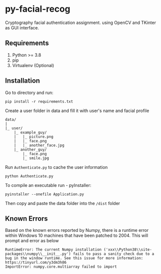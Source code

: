 # py-facial-recog

Cryptography facial authentication assignment.
using OpenCV and TKinter as GUI interface.

## Requirements
1. Python >= 3.8
2. pip
3. Virtualenv (Optional)

## Installation
Go to directory and run:

`pip install -r requirements.txt`

Create a user folder in data and fill it with user's name and facial profile

```
data/
|
|_ user/
    |_ example_guy/
    |   |_ picture.png
    |   |_ face.png
    |   |_ another_face.jpg
    |_ another_guy/
        |_ face.png
        |_ smile.jpg
```

Run `Authenticate.py` to cache the user information

`python Authenticate.py`

To compile an executable run - pyInstaller:

`pyinstaller --onefile Application.py`

Then copy and paste the data folder into the `/dist` folder


## Known Errors
Based on the known errors reported by Numpy, there is a runtime error within Windows 10 machines that have been patched to 2004.
This will prompt and error as below

```
RuntimeError: The current Numpy installation ('xxx\\Python38\\site-packages\\numpy\\__init__.py') fails to pass a sanity check due to a bug in the window runtime. See this issue for more information: https://tinyurl.com/y3dm3h86
ImportError: numpy.core.multiarray failed to import
```
